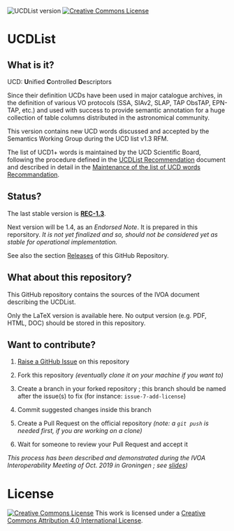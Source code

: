 ![UCDList version](https://img.shields.io/badge/UCDList-REC--1.3-yellow.svg)
[![Creative Commons License](https://i.creativecommons.org/l/by/4.0/80x15.png)](http://creativecommons.org/licenses/by/4.0/)

# UCDList

## What is it?

UCD: **U**nified **C**ontrolled **D**escriptors 

Since their definition UCDs have been used in major catalogue archives, in the 
definition of various VO protocols (SSA, SIAv2, SLAP, TAP ObsTAP, EPN-TAP, etc.) 
and used with success to provide semantic annotation for a huge collection of 
table columns distributed in the astronomical community.

This version contains new UCD words discussed and accepted by the Semantics 
Working Group during the UCD list v1.3 RFM.

The list of UCD1+ words is maintained by the UCD Scientific Board, following the 
procedure defined in the [UCDList 
Recommendation](http://www.ivoa.net/Documents/latest/UCD.html) document and 
described in detail in the [Maintenance of the list of UCD words 
Recommandation](http://www.ivoa.net/documents/latest/UCDlistMaintenance.html).


## Status?

The last stable version is
**[REC-1.3](http://www.ivoa.net/documents/UCD1+/20180527/index.html)**.

Next version will be 1.4, as an _Endorsed Note_. It is prepared in this reporsitory. 
 _It is not yet finalized and so, should not be considered
yet as stable for operational implementation._

See also the section
[Releases](https://github.com/ivoa-std/UCDList/releases) of this GitHub Repository.



## What about this repository?

This GitHub repository contains the sources of the IVOA document describing
the UCDList.

Only the LaTeX version is available here. No output version (e.g. PDF, HTML,
DOC) should be stored in this repository.

## Want to contribute?

1. [Raise a GitHub Issue](https://github.com/ivoa-std/UCDList/issues/new) on this
   repository

2. Fork this repository _(eventually clone it on your machine if you want to)_

3. Create a branch in your forked repository ; this branch should be named after the issue(s) to fix (for instance: `issue-7-add-license`)

4. Commit suggested changes inside this branch

5. Create a Pull Request on the official repository _(note: a `git push` is needed first, if you are working on a clone)_

6. Wait for someone to review your Pull Request and accept it

_This process has been described and demonstrated during the IVOA Interoperability Meeting of Oct. 2019 in Groningen ; see [slides](https://wiki.ivoa.net/internal/IVOA/InterOpOct2019GitHub/IVOA_Github.pdf))_


# License 

[![Creative Commons License](https://i.creativecommons.org/l/by/4.0/88x31.png)](http://creativecommons.org/licenses/by/4.0/)
This work is licensed under a
[Creative Commons Attribution 4.0 International License](http://creativecommons.org/licenses/by/4.0/).
  
